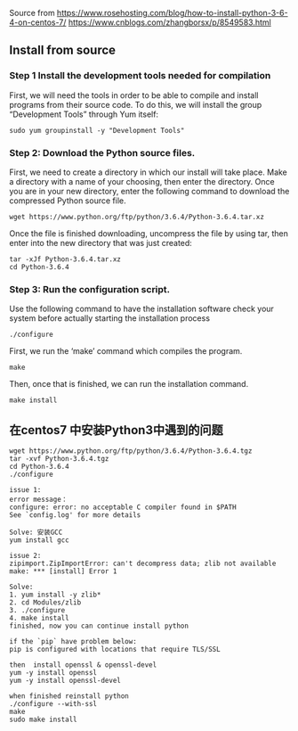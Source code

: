 Source from
https://www.rosehosting.com/blog/how-to-install-python-3-6-4-on-centos-7/
https://www.cnblogs.com/zhangborsx/p/8549583.html

## Install from source
### Step 1 Install the development tools needed for compilation
First, we will need the tools in order to be able to compile and install programs from their source code. To do this, we will install the group “Development Tools” through Yum itself:
```
sudo yum groupinstall -y "Development Tools"
```
### Step 2: Download the Python source files.
First, we need to create a directory in which our install will take place. Make a directory with a name of your choosing, then enter the directory. Once you are in your new directory, enter the following command to download the compressed Python source file.
```
wget https://www.python.org/ftp/python/3.6.4/Python-3.6.4.tar.xz
```
Once the file is finished downloading, uncompress the file by using tar, then enter into the new directory that was just created:
```
tar -xJf Python-3.6.4.tar.xz
cd Python-3.6.4
```
### Step 3: Run the configuration script.
Use the following command to have the installation software check your system before actually starting the installation process
```
./configure
```
First, we run the ‘make’ command which compiles the program.
```
make
```
Then, once that is finished, we can run the installation command.
```
make install
```

## 在centos7 中安装Python3中遇到的问题
```
wget https://www.python.org/ftp/python/3.6.4/Python-3.6.4.tgz
tar -xvf Python-3.6.4.tgz
cd Python-3.6.4
./configure
```

```
issue 1:
error message：
configure: error: no acceptable C compiler found in $PATH
See `config.log' for more details

Solve: 安装GCC
yum install gcc

issue 2:
zipimport.ZipImportError: can't decompress data; zlib not available
make: *** [install] Error 1

Solve: 
1. yum install -y zlib*
2. cd Modules/zlib  
3. ./configure
4. make install
finished, now you can continue install python
```
```
if the `pip` have problem below:
pip is configured with locations that require TLS/SSL

then  install openssl & openssl-devel
yum -y install openssl
yum -y install openssl-devel

when finished reinstall python
./configure --with-ssl 
make
sudo make install
```

